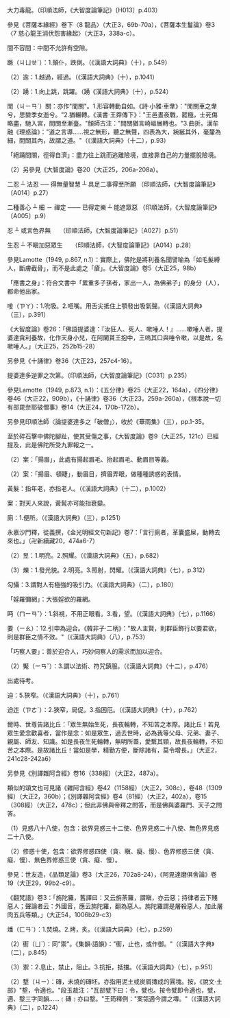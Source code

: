 [^1]: 參見《大智度論》卷4（大正25，88c28-89a11），《六度集經》卷4（大正3，22b-24b），《賢愚經》卷11（大正4，425c-427a），《舊雜譬喻經》卷下（大正4，517a-c）。

[^2]: 釋尊作毒龍守戒致死。（印順法師，《大智度論筆記》〔I018〕p.433）

大力毒龍。（印順法師，《大智度論筆記》〔H013〕p.403）

參見《菩薩本緣經》卷下〈8
龍品〉（大正3，69b-70a），《菩薩本生鬘論》卷3〈7
慈心龍王消伏怨害緣起〉（大正3，338a-c）。

[^3]: 眠＝眼【宋】【元】【明】。（大正25，162d，n.7）

[^4]: 虛＝稱【元】【明】。（大正25，162d，n.10）

[^5]: 智慧＝善智【宋】【元】【明】【宮】【石】。（大正25，162d，n.11）

[^6]: 律儀戒＝戒律儀【宋】【元】【明】【宮】。（大正25，162d，n.16）

[^7]: 尸羅：五戒、沙彌戒、律儀戒、禪定戒、無漏戒。（印順法師，《大智度論筆記》〔A034〕p.64）

[^8]: 持＝治【宋】【元】【明】【宮】【石】。（大正25，162d，n.18）

[^9]: 縱（ㄗㄨㄥˋ）：3.放縱，聽任。（《漢語大詞典》（九），p.1001）

[^10]: 忿（ㄈㄣˋ）：1.憤怒，怨恨。（《漢語大詞典》（七），p.424）

[^11]: 間（ㄐㄧㄢˋ）：1.空隙，縫隙。《墨子‧經上》："有閒，中也。"畢沅校注："閒隙，是二者之中。"一本作"間"。《莊子‧養生主》："彼節者有閒，而刀刃者無厚；以無厚者入有閒，恢恢乎其於遊刃，必有餘地矣。"（《漢語大詞典》（十二），p.73）

間不容間：中間不允許有空隙。

[^12]: 蹶＝躃【宮】。（大正25，162d，n.21）

蹶（ㄐㄩㄝˊ）：1.顛仆，跌倒。（《漢語大詞典》（十），p.549）

[^13]: 求自＝自求【宋】【元】【明】【宮】。（大正25，162d，n.22）

[^14]: 《一切經音義》卷70：「野干（梵語悉伽羅〔śṛgāla〕，形色青黃，如狗羣行，夜鳴，聲如狼也。字又作射干，案，〈子虛賦〉云騰遠射干，司馬彪、郭璞等注並云：射干似狐而小，能緣木。射音夜。《廣志》云巢於危巖高木也。禪經云見一野狐，又見野干。是也）。」（大正54，763a17-18）

[^15]: 有時＝時間【宋】【元】【明】【宮】【石】。（大正25，162d，n.23）

[^16]: （1）踰（ㄩˊ）：同" 逾1 "。（《漢語大詞典》（十），p.521）

（2）逾：1.越過，經過。（《漢語大詞典》（十），p.1041）

[^17]: 儻（ㄊㄤˇ）：6.倘若，假如，表示假設。（《漢語大詞典》（一），p.1742）

[^18]: 絕（ㄐㄩㄝˊ）：4.竭，盡。（《漢語大詞典》（九），p.833）

[^19]: （1）踊（ㄩㄥˇ）：同" 踴1
"。（《漢語大詞典》（十），p.488）

（2）踴：1.向上跳，跳躍。（踴《漢語大詞典》（十），p.524）

[^20]: 明註曰「間關」，南藏作「門開」。（大正25，163d，n.2）

閒（ㄐㄧㄢˋ）關：亦作"間關"。1.形容轉動自如。《詩‧小雅‧車舝》："閒關車之舝兮，思孌季女逝兮。"2.猶輾轉。《漢書‧王莽傳下》："王邑晝夜戰，罷極，士死傷略盡，馳入宮，間關至漸臺。"顏師古注："間關猶言崎嶇展轉也。"3.曲折。漢牟融《理惑論》："道之言導......視之無形，聽之無聲，四表為大，綩綖其外，毫釐為細，間關其內，故謂之道。"（《漢語大詞典》（十二），p.93）

[^21]: 徑（ㄐㄧㄥˋ）：8.即，就。《史記‧滑稽列傳》："賜酒大王之前，執法在旁，御史在後，髡恐懼俯伏而飲，不過一斗徑醉矣。"7.直接，一直。漢枚乘《上書諫吳王》："夫銖銖而稱之，至石必差；寸寸而度之，至丈必過。石稱丈量，徑而寡失。"（《漢語大詞典》（三），p.976）

[^22]: 自濟：1.自渡。南朝宋劉義慶《幽明錄》："義熙中，江乘聶湖
忽有一板，廣數尺，長二丈餘，恒停在此川溪，采菱及捕魚者，資以自濟。"3.自成其事，自可成功。漢陳琳《檄吳將校部曲文》："有斧無柯，何以自濟。"（《漢語大詞典》（八），p.1337）

「絕踊間關，徑得自濟」：盡力往上跳而逃離險境，直接靠自己的力量擺脫險境。

[^23]: 慇懃（ㄧㄣ
ㄑㄧㄣˊ）：亦作"慇勤"；情意懇切。（《漢語大詞典》（七），p.671）

[^24]: 冀：2.希望，盼望。（《漢語大詞典》（二），p.162）

[^25]: 畢＝得【宋】【元】【明】【宋】【石】。（大正25，163d，n.4）

[^26]: 挽（ㄨㄢˇ）滿：拉滿強弓。《後漢書‧梁冀傳》："性嗜酒，能挽滿、彈棋、格五、六博、蹴鞠、意錢之戲。"李賢注："挽滿，猶引強也。"（《漢語大詞典》（六），p.625）

[^27]: 持＝於【宋】【元】【明】【宮】【石】。（大正25，163d，n.5）

[^28]: 諸＋（不）【宋】【宮】【石】。（大正25，163d，n.6）

[^29]: 羸（ㄌㄟˊ）：1.衰病，瘦弱，困憊。《國語‧魯語上》："饑饉薦降，民羸幾卒。"韋昭注："羸，病也。"（《漢語大詞典》（六），p.1400）

[^30]: 撿（ㄐㄧㄢˇ）：1.約束。漢仲長統《昌言‧雜編》："人之性有......廣大闊蕩者，患在無撿。"（《漢語大詞典》（六），p.920）

[^31]: 攝（ㄕㄜˋ）：14.收斂。《百喻經‧飲木筩水喻》："汝欲得離者，當攝汝六情，閉其心意，妄想不生，便得解脫。"（《漢語大詞典》（六），p.970）

[^32]: 戒生智：知戒與相，不生著；不取戒，不捨破戒；智慧漸利。（印順法師，《大智度論筆記》〔A039〕p.74）

[^33]: 污＝淤【元】【明】。（大正25，163d，n.13）

[^34]: 如是名＝如是等名【宋】【元】【明】【宮】，＝如是等【石】。（大正25，163d，n.16）

[^35]: 惑＝戒盜【宋】【元】【明】，＝戒【宮】，＝惑盜【石】。（大正25，163d，n.17）

[^36]: （1）《大智度論》卷5：「諸三昧者，三三昧：空、無作、無相。有人言：觀五陰無我、無我所，是名為空；住是空三昧，不為後世故起三毒，是名無作；緣離十相故，五塵、男、女、生、住、滅故，是名無相。有人言：住是三昧中，知一切諸法實相，所謂畢竟空，是名空三昧。」（大正25，96b29-c6）

（2）另參見《大智度論》卷20（大正25，206a-208a）。

[^37]: 參見釋厚觀、郭忠生合編，〈《大智度論》之本文相互索引〉，《正觀》，（6），p.33：《大智度論》卷12（大正25，147b-150a）。

[^38]: （不）＋可【元】【明】。（大正25，163d，n.24）

[^39]: 易：1.交換。（《漢語大詞典》（五），p.632）

[^40]: 直：23.價值，代價。（《漢語大詞典》（一），p.853）

[^41]: 匹（ㄆㄧˇ）：7.量詞。布帛等織物長度的計量單位。古代四丈為一匹，今則五十尺、一百尺不等。（《漢語大詞典》（一），p.947）

[^42]: 不＋（可）【元】【明】。（大正25，163d，n.25）

[^43]: 參見釋厚觀、郭忠生合編，〈《大智度論》之本文相互索引〉，《正觀》（6），pp.33-34：《大智度論》卷12（大正25，149a-b）。

[^44]: 有＝出【宋】【宮】【石】。（大正25，163d，n.26）

[^45]: 致：10.求取，獲得。（《漢語大詞典》（八），p.792）

[^46]: 狀＝床【宋】【宮】。（大正25，164d，n.1）

[^47]: 褥（ㄖㄨˋ）：坐臥的墊具。楊蔭深《事物掌故叢談‧衣冠服飾‧褥》："褥有二種：一種用於床上，俗稱墊被；一種用於椅或車上，俗稱坐墊或墊子，古則又稱為茵。"（《漢語大詞典》（九），p.123）

[^48]: 樂＋（殺）【元】【明】。（大正25，164d，n.4）

[^49]: 生忍得無量福德，法忍得無量智慧。（印順法師，《大智度論筆記》〔A035〕p.65；〔C018〕p.216）

[^50]: ┌ 生忍 ── 得無量福德 ┐

二忍 ┴ 法忍 ── 得無量智慧 ┴ 具足二事得至所願
（印順法師，《大智度論筆記》〔A014〕p.27）

[^51]: 關於三法印，參見《大智度論》卷15（大正25，170a），《大智度論》卷22（大正25，222a-223b）。

[^52]: ┌ 麤 － 忍辱 ─── 未得定樂 ┐

二種善心 ┴ 細 － 禪定 ─── 已得定樂 ┴ 能遮眾惡
（印順法師，《大智度論筆記》〔A005〕p.9）

[^53]: ┌ 或言通色界

忍 ┴ 或言色界無　　（印順法師，《大智度論筆記》〔A027〕p.51）

[^54]: ┌ 不愛敬養眾生

生忍 ┴ 不瞋加惡眾生　　（印順法師，《大智度論筆記》〔A014〕p.28）

[^55]: 忍恭敬供養，三義。（印順法師，《大智度論筆記》〔C012〕p.203）

[^56]: 瘡＝創【宮】。（大正25，170d，n.13）

參見Lamotte（1949, p.867,
n.1）：實際上，佛陀是將利養名聞譬喻為「如毛髮縛人，斷膚截骨」，而不是此處之「瘡」。《大智度論》卷5（大正25，98b）

[^57]: 參見《大莊嚴論經》卷7：「利養亂定心，為害劇於怨，如以毛繩戮，皮斷肉骨壞，髓斷爾乃止；利養過毛繩，絕於持戒皮，能破禪定肉，折於智慧骨，滅妙善心髓。」（大正4，293a6-10）

[^58]: 竝：同"並"。（《漢語大字典》（四），p.2708）

[^59]: 累重（ㄌㄟˋ
ㄓㄨㄥˋ）：1.家屬資產。《漢書‧匈奴傳上》："匈奴聞，悉遠其累重於余吾水北。"顏師古注："累重，謂妻子資產也。"（《漢語大詞典》（九），p.789）

[^60]: 貴戚：1.帝王的親族。（《漢語大詞典》（十），p.155）

[^61]: 應（ㄧㄥˋ）：6.符合，適應，順應。（《漢語大詞典》（七），p.749）

[^62]: 書（ㄕㄨ）：10.文書，文件。《書‧顧命》："太史秉書，由賓階隮，御王冊命。"孔穎達疏："太史持策書顧命欲以進王。"（《漢語大詞典》（五），p.713）

[^63]: 身：10.身分，地位。（《漢語大詞典》（十），p.698）

「應書之身」：符合文書中「累重多子孫者，家出一人，為佛弟子」的身分（人），都命他出家。

[^64]: 參見Lamotte（1949, p.870,
n.1）：有一次佛陀在王舍城，該處發生飢荒。具有神通力之比丘到不同之地區，閻浮提、鬱單曰、忉利天，採集此地區所出產之水果或天食，而在僧團中分食。提婆達多嫉羡他們的神通，要求佛陀教導他神通之法，但佛陀勸他還是專心修持，以得解脫。之後，提婆達多前往請教大弟子舍利弗，目犍連，以至五百阿羅漢，但是均遭拒絕。提婆達多別無方法，只好求助於他的弟弟阿難，阿難禁不起一再懇求，即告訴他修得神通之方法，參見《十誦律》卷36（大正23，257a-b），《大智度論》在此幾乎逐字引用。《鼻奈耶》卷2（大正24，859b）；《出曜經》卷14（大正4，687b-c）。但是在《根本說一切有部毘奈耶破僧事》卷13（大正24，167c-168b），則作十力迦葉──即阿難之老師，教導提婆達多神通之法；《增壹阿含經》卷47（大正2，802b-c）則作修陀羅比丘。此一事件在巴利文獻內並沒有記載，僅記載提婆達多證得凡夫神通。

[^65]: 參見Lamotte（1949, p.871,
n.2）：鬱單曰之住民有神奇之米，它的生長勿須耕翻，不必播種，沒有米糠，自然香味，味美絕佳。要煮食神奇之米，將米倒入鍋中，將鍋置於「白熱石」之上，這些石頭馬上自燃，等到米熟之後，又自行熄火。

[^66]: 參見Lamotte（1949, p.871,
n.3）：在提婆達多（以神通）變化之身形中，以變作小孩最為人知，有的資料即沒有記載他種變化。參見《增壹阿含經》卷47（大正2，802c），《出曜經》卷14（大正4，687c），《大毘婆沙論》卷85（大正27，442a）。亦見《根本說一切有部毘奈耶破僧事》卷13（大正24，168c），《鼻奈耶》卷2（大正24，859b），《別譯雜阿含經》卷1（大正2，374c）。

[^67]: 嗚（ㄨ）：2.親吻。南朝宋劉義慶《世說新語‧惑溺》："乳母抱兒在中庭，兒見充喜踊，充就乳母手中嗚之。"余嘉錫箋疏附周祖謨曰："'嗚之'者，親之也。"（《漢語大詞典》（三），p.465）

[^68]: 唼＝嗽【元】【明】【宮】。（大正25，164d，n.23）

唼（ㄗㄚ）：1.吮吸。2.咂嘴。用舌尖抵住上顎發出吸氣聲。（《漢語大詞典》（三），p.391）

[^69]: 參見《阿毘達磨大毘婆沙論》卷85：「如提婆達多先得靜慮，以神境通力變作小兒，著金縷俗衣作五花頂，在未生怨太子膝上婉轉而戲，仍令太子知是尊者提婆達多。時未生怨憐愛抱弄，嗚而復以唾置口中。提婆達多貪利養故遂咽其唾。故佛訶曰：『汝是死屍、食人唾者！』彼咽唾時便退靜慮，速復還得，令所變身在太子膝如故而戲。」（大正27，442a1-8）

《大智度論》卷26：「佛語提婆達：『汝狂人、死人、嗽唾人！』......嗽唾人者，提婆達貪利養故，化作天身小兒，在阿闍貰王抱中，王嗚其口與唾令嗽，以是故，名嗽唾人。」（大正25，252b15-28）

另參見《十誦律》卷36（大正23，257c4-16）。

[^70]: 奈＝李【宮】【石】。（大正25，164d，n.24）

[^71]: 參見Lamotte（1949, p.872,
n.2）：雖然一般說它的地點是奈園，但實際上，它是在伽耶山。所有的文獻均爭相揭述阿闍世給予提婆達多大量供養，參見《雜阿含經》卷38（1064經）（大正2，276b21-c1）；《十誦律》卷36（大正23，257c）；《根本說一切有部毘奈耶破僧事》卷13（大正24，168c），卷14（大正24，173b）。

[^72]: 提婆達多作三逆事。（印順法師，《大智度論筆記》〔I018〕p.433）

提婆達多逆罪之次第。（印順法師，《大智度論筆記》〔C031〕p.235）

參見Lamotte（1949, p.873,
n.1）：《五分律》卷25（大正22，164a），《四分律》卷46（大正22，909b），《十誦律》卷36（大正23，259a-260a），《根本說一切有部毘奈耶破僧事》卷14（大正24，170b-172b）。

另參見印順法師〈論提婆達多之「破僧」〉，收於《華雨集》（三），pp.1-35。

[^73]: 尠（ㄒㄧㄢˇ）：同"鮮"。少。（《漢語大字典》（一），p.565）

[^74]: 直：31.副詞。特，但，只不過。《孟子‧梁惠王下》："寡人非能好先王之樂也，直好世俗之樂耳。"（《漢語大詞典》（一），p.853）

[^75]: 參見Lamotte（1949, p.874,
n.2）：實際上，提婆達多一共有三次要謀害佛陀，而不是一次：1、派人刺殺；2、滾落岩壁要壓佛陀；3、驅使狂象踐踏佛陀。此等事件是發生於破僧之前，但此處則作在破僧之後。

[^76]: 參見Lamotte（1949, p.874, n.3）：根據Vinaya, II,
p.193：「兩座山峰自動結合，阻止岩壁落下」，提婆達多滾落之岩壁被奇蹟式的阻擋下來；但在《十誦律》卷26（大正23，260a20）；《根本說一切有部毘奈耶破僧事》卷18（大正24，192c13）；《鼻奈耶》卷5（大正24，870a11）；《增壹阿含經》卷47（大正2，803b16）以及《興起行經》（大正4，170c1），則是山神欽婆羅夜叉雙手持住並將之擲往別處；《大智度論》此處則以金剛力士（金剛手夜叉）取代欽婆羅。

至於碎石擊中佛陀腳趾，使其受傷之事，《大智度論》卷9（大正25，121c）已經提及，此是佛陀所受九罪報之一。

[^77]: 參見Lamotte（1949, p.875,
n.1）：此一犯罪之提出，目的是在認定提婆達多觸犯第三無間惡業。巴利文獻即全未提及此事，而中文資料關於此一事件之記載，至少也有三種類型：《根本說一切有部毘奈耶破僧事》卷10（大正24，147c-148a），《鼻奈耶》卷2（大正24，857c），《增壹阿含經》卷47（大正2，803c-804a）。〔《增壹阿含經》說的是打死法施比丘尼，非華色比丘尼〕

[^78]: 參見Lamotte（1949, p.876,
n.1）：逆罪，即無間業，因為違此等罪之人會立即墮地獄，共有五種：1、殺母，2、殺父，3、殺阿羅漢，4、破僧，5、於如來所惡心出血。不過，五無間業之順序，各種文獻說法不一，而且在引述時又極為混亂，常夾雜別種犯罪。提婆達多被認定犯有第3～第5無間罪。參見《根本說一切有部毘奈耶破僧事》卷10：「以大拋石遙打世尊，於如來身惡心出血，此是第一無間之業；和合僧伽而為破壞，此是第二無間之業；蓮花色尼故斷其命，此是第三無間之業。」（大正24，148b）

[^79]: 參見Lamotte（1949, p.876, n.1）：Vinaya（《律藏》）II,
p.202對於提婆達多之死，未置一詞；佛陀只有宣稱提婆達多將在劫中墮地獄。Milinda（《彌蘭陀問經》）則簡略的說提婆達多被大地吞沒（p.101）以及在其死後求歸依佛陀（p.111）。Dhammapadaṭṭha（《法句經注》）I,
pp.146-147則結合此二傳說；而有進一步之發展：提婆達多感到不適，想見佛陀最後一面，在其弟子引導之下，他到了舍衛城。佛陀預知宣稱縱使盡一切努力，提婆達多在今生均無法看到佛陀。實際上，這位異論者之領導人在從轎子下來後，雙足即陷入地中；在他消失不見之前，他仍利用這段時間，歸依佛陀。巴利所傳之資料並沒有載述「指甲藏毒」之事，這段過程載於《增壹阿含經》卷47（大正2，804a）。依《增壹阿含經》所述，則提婆達多並無機會，用他的藏毒指甲抓傷佛陀。而《大智度論》似乎也是說提婆達多沒有打到佛陀：「未到王舍城中，地自然破裂。」而此事在《根本說一切有部毘奈耶破僧事》卷10（大正24，150a），則又進一步發展，提婆達多實際已抓及佛陀。

[^80]: 《大正藏》原作「若今世故功德」，今依《高麗藏》作「若今世功德故」（第14冊，519b16）。

[^81]: 參見Lamotte（1949, p.879,
n.1）：《大智度論》此處所演述的罽賓三藏比丘，毫無疑問的，應該不是別人，而是著名的祗夜多阿羅漢，他是「佛時去世七百年後，出罽賓國」，且迦膩色迦王曾經拜見此位阿羅漢。在漢譯《雜寶藏經》卷7（大正4，483a-484b）中，共有三則關於此阿羅漢之故事。

[^82]: 比：18.副詞。先前，以前。《呂氏春秋‧先識》："臣比在晉也，不敢直言。"15.副詞。近日，近來。（《漢語大詞典》（五），p.258）

[^83]: 急：3.要緊，重要。《文選‧顏延之〈應詔觀北湖田收〉詩》："息饗報嘉歲，通急戒無年。"李善注："急，要也。通百姓之急者，預戒於無年之時。（《漢語大詞典》（七），p.453）

[^84]: 《大正藏》原作「至」，今依《高麗經》作「室」（第14冊，519b18）。

[^85]: 雖＋（欲）【宋】【元】【明】【宮】。（大正25，165d，n.8）

[^86]: 搏（ㄅㄛˊ）：1.捕捉。（《漢語大詞典》（六），p.795）

[^87]: 患＝惡【宋】【元】【明】【宮】。（大正25，165d，n.10）

[^88]: 忍欲四義。（印順法師，《大智度論筆記》〔A035〕p.66）

[^89]: （1）揚眉：1.舉目。（《漢語大詞典》（六），p.752）

（2）案：「揚眉」，此處有揚起眉毛、抬起眉毛、動眉目等義。

[^90]: 頓：12.抖動，振動。晉
陸機《應嘉賦》："仰群軌以遙企，頓駿羽以婆娑。"（《漢語大詞典》（十二），p.259）

[^91]: （1）睫（ㄐㄧㄝˊ）：1.眼瞼邊緣的細毛。2.眨，眨眼。3.眼目。（《漢語大詞典》（七），p.1226）

（2）案：「揚眉、頓睫」，動眉目，擠眉弄眼，做種種誘惑的表情。

[^92]: 嫈嫇（ㄧㄥ
ㄇㄧㄥˊ）：嬌羞貌。唐張鷟《游仙窟》："含嬌窈窕迎前出，忍笑嫈嫇返卻迴。"（《漢語大詞典》（四），p.398）

[^93]: 近＝迎【宋】【元】【明】【宮】。（大正25，165d，n.16）

[^94]: 態：1.狀態，情狀，容貌。《楚辭‧離騷》："寧溘死以流亡兮，余不忍為此態也。"漢司馬相如《上林賦》："蕩蕩乎八川分流，相背而異態。"（《漢語大詞典》（七），p.672）

[^95]: 「欲以態身觸逼菩薩」：想要用種種姿媚容貌的身體，碰觸靠近菩薩。

[^96]: 命＝帝【宋】【元】【明】【宮】。（大正25，165d，n.18）

[^97]: 黃：2.色變黃，枯萎。《詩‧小雅‧何草不黃》："何草不黃，何日不行。"朱熹集傳："草衰則黃。"（《漢語大詞典》（十二），p.967）

黃髮：指年老，亦指老人。（《漢語大詞典》（十二），p.1002）

案：對天人來說，黃髯亦可能指衰變。

[^98]: 髯（ㄖㄢˊ）：1.頰毛。亦泛指鬍鬚。2.指多鬚或鬚長的人。（《漢語大詞典》（十二），p.736）

[^99]: 日＝月【宋】【元】【明】【宮】【石】。（大正25，165d，n.19）

[^100]: 參見Lamotte（1949, p.883,
n.1）：婆藪（Vasū）是天之一種，帝釋（Śakra）〔又稱婆蘇子（Vāsava）〕是其領袖，參見Dīgha（《長部》）II,
p.260。

[^101]: 逡巡（ㄑㄩㄣ
ㄒㄩㄣˊ）：1.卻行，恭順貌。2.退避，退讓。（《漢語大詞典》（十），p.951）

[^102]: 行（ㄒㄧㄥˊ）：9.流動，流通。《易‧小畜》："風行天上。"《素問‧舉痛論》："寒則腠理閉，氣不行，故氣收矣。"（《漢語大詞典》（三），p.884）

廁：1.便所。（《漢語大詞典》（三），p.1251）

永嘉沙門釋，從義撰，《金光明經文句新記》卷7：「言行廁者，革囊盛屎，動轉去來也。」（卍新續藏20，474a6-7）

[^103]: （1）昱爍＝煜爚【元】【明】。（大正25，165d，n.20）

（2）昱：1.明亮。2.照耀。（《漢語大詞典》（五），p.682）

（3）爍：1.發光貌。2.明亮。3.照射，閃耀。（《漢語大詞典》（七），p.312）

[^104]: 當：7.抵敵，抵當。8.遮蔽，阻擋。（《漢語大詞典》（七），p.1384）

[^105]: 視＝親【元】【明】。（大正25，166d，n.1）

[^106]: 德＝慧【石】。（大正25，166d，n.2）

[^107]: 囹圄：監獄。《禮記‧月令》："﹝仲春之月﹞命有司，省囹圄，去桎梏。"孔穎達疏："囹，牢也；圄，止也，所以止出入，皆罪人所舍也。"（《漢語大詞典》（三），p.628）

[^108]: 恥＝慚【宋】【元】【明】【宮】【石】。（大正25，166d，n.4）

[^109]: 迴（ㄏㄨㄟˊ）面：轉臉。（《漢語大詞典》（十），p.773）

[^110]: 攝：1.提起，牽引。14.收斂，吸引。（《漢語大詞典》（六），p.970）

勾攝：3.謂對人有極強的吸引力。（《漢語大詞典》（二），p.180）

[^111]: 迴面攝眼：轉臉，用一對勾攝的眼睛看人。

[^112]: 羅：1.捕鳥的網。2.指捕獸的網。（《漢語大詞典》（八），p.1047）

[^113]: 彌（ㄇㄧˊ）：1.遍，滿。2.廣。6.益，更加。（《漢語大詞典》（四），p.157）

[^114]: 網＝細【石】。（大正25，166d，n.5）

「婬羅彌網」：大張婬欲的羅網。

[^115]: 眄＝\[目\*子\]【石】。（大正25，166d，n.6）。

眄（ㄇㄧㄢˇ）：1.斜視，不用正眼看。3.看，望。（《漢語大詞典》（七），p.1166）

[^116]: 蚖（ㄩㄢˊ）蛇：參見《一切經音義》卷33：「蛇蚖（上射遮反，考聲云：毒虫也。說文虵亦它也，它音他，古人呼虵為它，所以巢居者畏虵故。相問云夜來無它乎，即虵也，從虫也，聲下玩丸反，玄中記云蚖虵，身長三四尺，有四足形，如守宮尋眷有針利如刀，甚毒惡中人不逾半日則死。說文從虫元聲）。」（大正54，531c2-4）

[^117]: 應不＝不應【宋】【元】【明】【宮】。（大正25，166d，n.7）

[^118]: 要＝惡【宋】【元】【明】【宮】【石】。（大正25，166d，n.9）

要（ㄧㄠ）：12.引申為迎合。《韓非子‧二柄》："故人主賢，則群臣飾行以要君欲，則是群臣之情不效。"（《漢語大詞典》（八），p.753）

「巧察人要」：善於迎合人，巧妙伺察人的需求而加以迎合。

[^119]: 政＝正【宋】【元】【明】【宮】。（大正25，166d，n.11）

[^120]: 〔女〕－【宋】【元】【明】【宮】【石】。（大正25，166d，n.12）

[^121]: 畜（ㄒㄩˋ）：8.懷藏。（《漢語大詞典》（七），p.1334）

[^122]: 窓：同"窗"。（《漢語大字典》（四），p.2730）

[^123]: 情：12.實情，情況。（《漢語大詞典》（七），p.576）

[^124]: 美＝鳥【宋】【元】【明】【宮】【石】。（大正25，166d，n.14）

[^125]: 遺（ㄨㄟˋ）：1.給予，饋贈。《書‧大誥》："寧王遺我大寶龜，紹天明即命。"（《漢語大詞典》（十），p.1186）

[^126]: 世＝施【宋】【元】【明】【宮】。（大正25，166d，n.15）

[^127]: （1）厭（ㄧㄢˇ）：1."魘"的古字。惡夢。南朝宋劉義慶《世說新語‧假譎》："虨乃詐厭，良久不悟，聲氣轉急。"（《漢語大詞典》（一），p.941）

（2）魘（ㄧㄢˇ）：3.謂以法術、符咒鎮服。（《漢語大詞典》（十二），p.476）

[^128]: 「即厭（魘）此人」：以法術讓人睡覺，就施法術讓這個人睡覺。

[^129]: 逐：3.追求，求取。（《漢語大詞典》（十），p.887）

[^130]: 隨逐：跟從，追隨。（《漢語大詞典》（十一），p.1107）

[^131]: 王女與漁夫、旃陀羅、獅子行淫。（印順法師，《大智度論筆記》〔I018〕p.433）

出處待考。

[^132]: 參見《大智度論》卷4（大正25，89b）；《六度集經》卷5（44經）（大正3，25a-c）；《僧伽羅剎所集經》（大正4，119a）；《大莊嚴論經》卷11（63經）（大正4，320a）；《大莊嚴論經》卷12（65經）（大正4，325c）；《賢愚經》卷2（12經）（大正4，359c-360b）；《出曜經》卷23（大正4，731a）；《金剛般若波羅蜜經》（大正8，750b）；《大般涅槃經》卷31（大正12，551a-b）；《大方等大集經》卷50（大正13，330b）。

[^133]: 遊＝採【宋】【元】【明】【宮】【石】。（大正25，166d，n.17）

[^134]: 奮：4.用力揮動或搖動。（《漢語大詞典》（二），p.1564）

[^135]: 物：7.事務，事情。《逸周書‧五權》："二曰物，物以權官。"朱右曾校釋："物，猶事也。事繁官多，事簡官省。"（《漢語大詞典》（六），p.249）

[^136]: 霹靂（ㄆㄧ
ㄌㄧˋ）：1.響雷，震雷。（《漢語大詞典》（十一），p.744）

[^137]: 悲＝慈【宋】【元】【明】【宮】。（大正25，166d，n.19）

[^138]: 迫＝逼【宋】【元】【明】【宮】【石】。（大正25，166d，n.20）

迫：5.狹窄。（《漢語大詞典》（十），p.761）

[^139]: 隘（ㄞˋ）：1.狹窄，狹小。（《漢語大詞典》（十一），p.1095）

[^140]: 迮（ㄗㄜˊ）：4.壓榨，擠壓。（《漢語大詞典》（十），p.759）

迫迮（ㄗㄜˊ）：2.狹窄，局促。3.指困厄。（《漢語大詞典》（十），p.762）

[^141]: 戟（ㄐㄧˇ）：1.古代兵器名，合戈、矛為一體。（《漢語大詞典》（五），p.229）

[^142]: 加＝以【宋】【元】【明】【宮】【石】。（大正25，166d，n.21）

[^143]: 〔惱〕－【宋】【元】【明】【宮】。（大正25，167d，n.2）

[^144]: 〔我〕－【宋】【元】【明】【宮】。（大正25，167d，n.3）

[^145]: 參見《雜阿含經》卷34（945經）：

爾時、世尊告諸比丘：「眾生無始生死，長夜輪轉，不知苦之本際。諸比丘！若見眾生愛念歡喜者，當作是念：如是眾生，過去世時，必為我等父母、兄弟、妻子、親屬、師友、知識。如是長夜生死輪轉，無明所蓋，愛繫其頸，故長夜輪轉，不知苦之本際。是故諸比丘！當如是學，精勤方便，斷除諸有，莫令增長。」（大正2，241c28-242a6）

另參見《別譯雜阿含經》卷16（338經）（大正2，487a）。

[^146]: 參見《大智度論》卷11（大正25，138c-139a）之鴿子本生。

[^147]: 〔偈〕－【宋】【元】【明】【宮】。（大正25，167d，n.6）

[^148]: 參見《雜阿含經》卷40（1116經）（大正2，295b27-c8）；《別譯雜阿含經》卷3（45經）（大正2，388c-389a）。

類似的頌文也可見諸《雜阿含經》卷42（1158經）（大正2，308c），卷48（1309經）（大正2，360b）；《別譯雜阿含經》卷4（81經）（大正2，402a），卷15（308經）（大正2，478c）；但此非佛與帝釋之問答，而是佛與婆羅門、天子之問答。

[^149]: 特：10.特別，最。（《漢語大詞典》（六），p.260）

[^150]: 〔之〕－【宋】【元】【明】【宮】。（大正25，167d，n.8）

[^151]: 瞋＋（之）【宋】【元】【明】【宮】。（大正25，167d，n.9）

[^152]: 詈（ㄌㄧˋ）：罵，責備。（《漢語大詞典》（十一），p.103）

[^153]: 讒賊：1.誹謗中傷，殘害良善。2.指好誹謗中傷殘害良善的人。（《漢語大詞典》（十一），p.469）

[^154]: 恣（ㄗˋ）：1.放縱，放肆。2.聽任，任憑。3.滿足，盡情。（《漢語大詞典》（七），p.505）

[^155]: 伺（ㄙˋ）：1.窺伺，窺探，觀察。2.守候，等待。（《漢語大詞典》（一），p.1283）

[^156]: 伺便：等待合適的時機。（《漢語大詞典》（一），p.1284）

[^157]: 九十八使：又稱九十八隨眠，見惑有八十八使，修惑有十使。

（1）見惑八十八使，包含：欲界見惑三十二使、色界見惑二十八使、無色界見惑二十八使。

（2）修惑十使，包含：欲界修惑四使（貪、瞋、癡、慢）、色界修惑三使（貪、癡、慢）、無色界修惑三使（貪、癡、慢）。

參見：世友造，《品類足論》卷3（大正26，702a8-24），《阿毘達磨俱舍論》卷19（大正29，99b2-c9）。

[^158]: 五通仙人瞋殺一國。（印順法師，《大智度論筆記》〔I018〕p.433）

《翻梵語》卷3：「旃陀羅，舊譯曰：又云旃荼羅，謂瞋，亦云惡；持律者云下賤惡人；聲論者云：外國音，應云旃陀羅，翻為惡人。旃陀羅謂是屠殺惡人，加此屠肉五兵等類。」（大正54，1006b29-c3）

[^159]: 參見Lamotte（1949, p.896,
n.1）：關於拘睒彌教團之分裂，特別是最後一次，竟使佛陀決定離開該地，參見《中阿含經》卷17（72經）（大正1，535b21-c17）；《增壹阿含經》卷16〈24
高幢品〉（大正2，626b）；《五分律》卷24（大正22，160a）；《四分律》卷43（大正22，882b）；《大莊嚴論經》卷9（大正4，304a-305b）。

[^160]: 告＋（之）【宋】【元】【明】【宮】。（大正25，167d，n.14）

[^161]: 「汝諸乃至重」十六字，宋元明宮四本俱作長行。（大正25，167d，n.27）

[^162]: 忿（ㄈㄣˋ）：1.憤怒，怨恨。（《漢語大詞典》（七），p.424）

[^163]: 諍（ㄓㄥ）：1.通"爭"。爭訟，爭論。（《漢語大詞典》（十一），p.198）

[^164]: 凌虛：升於空際。（《漢語大詞典》（二），p.416）

[^165]: 參見Lamotte（1949, p.898,
n.1）：佛陀凌空而去，同樣也可見諸《五分律》卷24（大正22，160a23）；《四分律》卷43（大正22，882c25）。巴利文獻則無此項記載。

[^166]: 拘睒彌比丘諍，不受佛語。（印順法師，《大智度論筆記》〔H010〕p.397；〔I018〕p.433）

[^167]: 智＝知【宋】【元】【明】【宮】。（大正25，167d，n.19）

[^168]: 垣（ㄩㄢˊ）：2.指墻、城墻。（《漢語大詞典》（二），p.1093）

[^169]: 炙（ㄓˋ）：1.烤。（《漢語大詞典》（七），p.38）

[^170]: 燔＝煏【宋】【元】【明】【宮】。（大正25，167d，n.21）

燔（ㄈㄢˊ）：1.焚燒。2.烤，炙。（《漢語大詞典》（七），p.259）

[^171]: 「不忍用威，雖快而賤」：若菩薩不能安忍而用威嚇手段報復的話，雖然逞一時之快，但反而顯得卑賤。

[^172]: 〔者〕－【宋】【元】【明】【宮】【石】。（大正25，167d，n.22）

[^173]: （1）䘘＝禦【宋】【元】【明】【宮】，＝御【石】。（大正25，168d，n.2）

（2）䘘（ㄩˋ）：同"禦"。《集韻‧語韻》："䘘，止也，或作御。"（《漢語大字典》（二），p.845）

（3）禦：2.息止，禁止，阻止。3.抗拒，抵擋。（《漢語大詞典》（七），p.951）

[^174]: 初：5.本，本來。6.全，始終。（《漢語大詞典》（二），p.617）

[^175]: 累（ㄌㄟˇ）：1.堆集，積聚。2.重疊，接連成串。（《漢語大詞典》（九），p.787）

[^176]: （1）墼＝塹【宮】。（大正25，168d，n.4）

（2）墼（ㄐㄧ）：磚，未燒的磚坯。亦指用泥土或炭屑摶成的圓塊。按，《說文‧土部》"墼，令適也。"段玉裁注："瓦部甓下曰：令，甓也。按令甓即令適也，甓，適、墼三字同韻......﹝磚﹞亦曰墼。"王筠釋例："案瓴適今謂之塼。"（《漢語大詞典》（二），p.1224）

[^177]: （境）＋界【宋】【元】【明】【宮】。（大正25，168d，n.6）